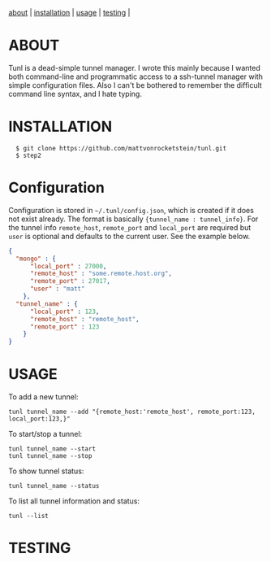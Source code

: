 [about](#about) | [installation](#installation) | [usage](#usage) | [testing](#testing) |


<a name="about">ABOUT</a>
=========================
Tunl is a dead-simple tunnel manager.  I wrote this mainly because I wanted both command-line and programmatic access to a ssh-tunnel manager with simple configuration files.  Also I can't be bothered to remember the difficult command line syntax, and I hate typing.

<a name="installation">INSTALLATION</a>
=======================================

```shell
  $ git clone https://github.com/mattvonrocketstein/tunl.git
  $ step2
```

<a name="config">Configuration</a>
==================================
Configuration is stored in `~/.tunl/config.json`, which is created if it does not exist already.  The format is basically `{tunnel_name : tunnel_info}`.  For the tunnel info `remote_host`, `remote_port` and `local_port` are required but `user` is optional and defaults to the current user.  See the example below.

```json
{
  "mongo" : {
      "local_port" : 27000,
      "remote_host" : "some.remote.host.org",
      "remote_port" : 27017,
      "user" : "matt"
    },
  "tunnel_name" : {
      "local_port" : 123,
      "remote_host" : "remote_host",
      "remote_port" : 123
    }
}
```

<a name="usage">USAGE</a>
==========================

To add a new tunnel:

```shell
tunl tunnel_name --add "{remote_host:'remote_host', remote_port:123, local_port:123,}"
```
To start/stop a tunnel:

```shell
tunl tunnel_name --start
tunl tunnel_name --stop
```

To show tunnel status:

```shell
tunl tunnel_name --status
```

To list all tunnel information and status:

```shell
tunl --list
```

<a name="testing">TESTING</a>
=============================
